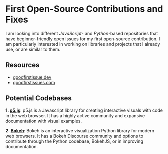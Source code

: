 # First Open-Source Contributions and Fixes
I am looking into different _JavaScript_- and _Python_-based repositories that have beginner-friendly open issues for my first open-source contribution. I am particularly interested in working on libraries and projects that I already use, or are similar to them.

## Resources
* [goodfirstissue.dev](https://goodfirstissue.dev/)
* [goodfirstissues.com](https://goodfirstissues.com/)

## Potential Codebases
**1. [p5.js](https://github.com/processing/p5.js)**:
p5.js is a Javascript library for creating interactive visuals with code in the web browser. It has a highly active community and expansive documentation with visual examples.

**2. [Bokeh](https://github.com/bokeh/bokeh)**:
Bokeh is an interactive visualization Python library for modern web browsers. It has a Bokeh Discourse community and options to contribute through the Python codebase, BokehJS, or in improving documentation.

